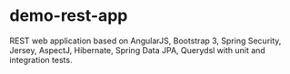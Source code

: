demo-rest-app
=============

REST web application based on AngularJS, Bootstrap 3, Spring Security, Jersey, AspectJ, Hibernate, Spring Data JPA, Querydsl with unit and integration tests.
